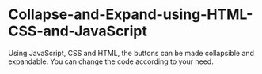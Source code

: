 # Collapse-and-Expand-using-HTML-CSS-and-JavaScript
Using JavaScript, CSS and HTML, the buttons can be made collapsible and expandable. You can change the code according to your need.

